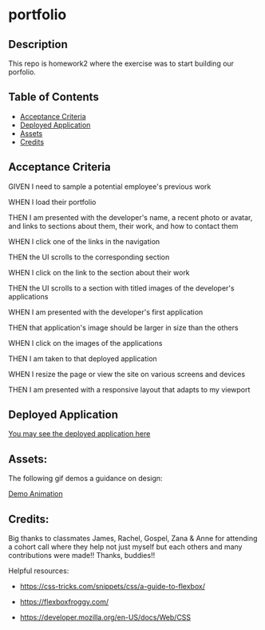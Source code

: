 # portfolio

## Description

This repo is homework2 where the exercise was to start building our porfolio.

## Table of Contents

- [Acceptance Criteria](#acceptance)
- [Deployed Application](#deployed)
- [Assets](#assets)
- [Credits](#credits)

## Acceptance Criteria


GIVEN I need to sample a potential employee's previous work

WHEN I load their portfolio

THEN I am presented with the developer's name, a recent photo or avatar, and links to sections about them, their work, and how to contact them


WHEN I click one of the links in the navigation

THEN the UI scrolls to the corresponding section

WHEN I click on the link to the section about their work

THEN the UI scrolls to a section with titled images of the developer's applications

WHEN I am presented with the developer's first application

THEN that application's image should be larger in size than the others

WHEN I click on the images of the applications

THEN I am taken to that deployed application

WHEN I resize the page or view the site on various screens and devices

THEN I am presented with a responsive layout that adapts to my viewport


## Deployed Application

[You may see the deployed application here](https://csalhab.github.io/portfolio//)


## Assets:

The following gif demos a guidance on design:

[Demo Animation](./assets/images/02-advanced-css-homework-demo.gif)

## Credits:

Big thanks to classmates James, Rachel, Gospel, Zana & Anne for attending a cohort call where they help not just myself but each others and many contributions were made!!  Thanks, buddies!!

Helpful resources:

- https://css-tricks.com/snippets/css/a-guide-to-flexbox/

- https://flexboxfroggy.com/

- https://developer.mozilla.org/en-US/docs/Web/CSS 



